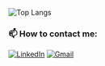 ![Top Langs](https://github-readme-stats.vercel.app/api/top-langs/?username=AliakseiKrasko&layout=compact&theme=default)


### 📫 How to contact me:
[![LinkedIn](https://img.shields.io/badge/LinkedIn-0077B5?style=for-the-badge&logo=linkedin&logoColor=white)](https://www.linkedin.com/feed/)
[![Gmail](https://img.shields.io/badge/Gmail-D14836?style=for-the-badge&logo=gmail&logoColor=white)](mailto:kraskoaliaksei@gmail.com)

